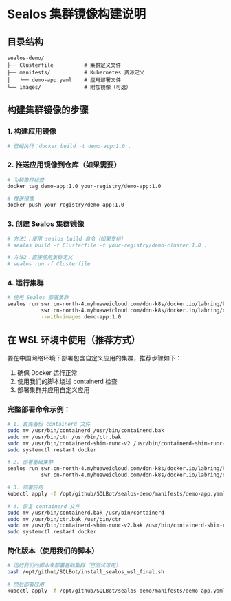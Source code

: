 # Sealos 集群镜像构建说明

## 目录结构
```
sealos-demo/
├── Clusterfile          # 集群定义文件
├── manifests/           # Kubernetes 资源定义
│   └── demo-app.yaml    # 应用部署文件
└── images/              # 附加镜像（可选）
```

## 构建集群镜像的步骤

### 1. 构建应用镜像
```bash
# 已经执行：docker build -t demo-app:1.0 .
```

### 2. 推送应用镜像到仓库（如果需要）
```bash
# 为镜像打标签
docker tag demo-app:1.0 your-registry/demo-app:1.0

# 推送镜像
docker push your-registry/demo-app:1.0
```

### 3. 创建 Sealos 集群镜像
```bash
# 方法1：使用 sealos build 命令（如果支持）
# sealos build -f Clusterfile -t your-registry/demo-cluster:1.0 .

# 方法2：直接使用集群定义
# sealos run -f Clusterfile
```

### 4. 运行集群
```bash
# 使用 Sealos 部署集群
sealos run swr.cn-north-4.myhuaweicloud.com/ddn-k8s/docker.io/labring/kubernetes:v1.28.0 \
           swr.cn-north-4.myhuaweicloud.com/ddn-k8s/docker.io/labring/calico:v3.26.5 \
           --with-images demo-app:1.0
```

## 在 WSL 环境中使用（推荐方式）

要在中国网络环境下部署包含自定义应用的集群，推荐步骤如下：

1. 确保 Docker 运行正常
2. 使用我们的脚本绕过 containerd 检查
3. 部署集群并应用自定义应用

### 完整部署命令示例：
```bash
# 1. 首先备份 containerd 文件
sudo mv /usr/bin/containerd /usr/bin/containerd.bak
sudo mv /usr/bin/ctr /usr/bin/ctr.bak
sudo mv /usr/bin/containerd-shim-runc-v2 /usr/bin/containerd-shim-runc-v2.bak
sudo systemctl restart docker

# 2. 部署基础集群
sealos run swr.cn-north-4.myhuaweicloud.com/ddn-k8s/docker.io/labring/kubernetes:v1.28.0 \
           swr.cn-north-4.myhuaweicloud.com/ddn-k8s/docker.io/labring/calico:v3.26.5 --single

# 3. 部署应用
kubectl apply -f /opt/github/SQLBot/sealos-demo/manifests/demo-app.yaml

# 4. 恢复 containerd 文件
sudo mv /usr/bin/containerd.bak /usr/bin/containerd
sudo mv /usr/bin/ctr.bak /usr/bin/ctr
sudo mv /usr/bin/containerd-shim-runc-v2.bak /usr/bin/containerd-shim-runc-v2
sudo systemctl restart docker
```

### 简化版本（使用我们的脚本）
```bash
# 运行我们的脚本来部署基础集群（已测试可用）
bash /opt/github/SQLBot/install_sealos_wsl_final.sh

# 然后部署应用
kubectl apply -f /opt/github/SQLBot/sealos-demo/manifests/demo-app.yaml
```